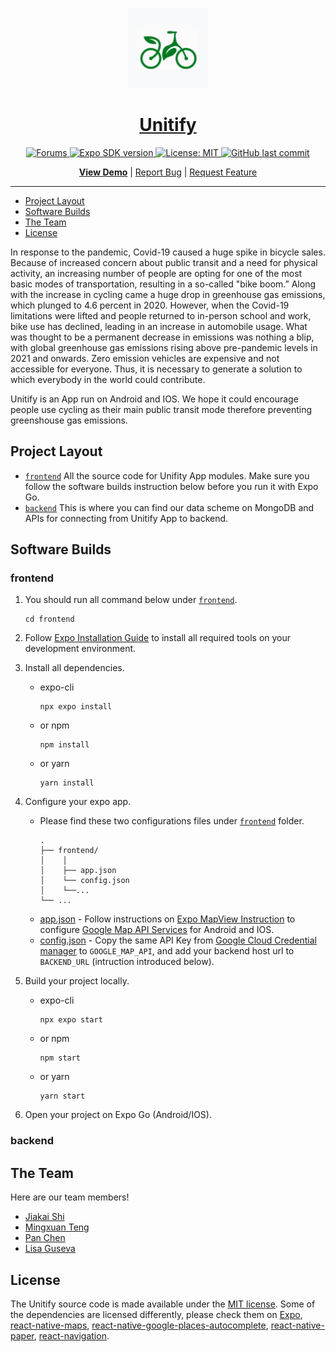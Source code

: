 
<!-- Banner Image -->

<p align="center">
  <a href="https://github.com/VictorS67/unitify">
    <img alt="expo sdk" height="128" src="./.github/resources/banner.png">
    <h1 align="center">Unitify</h1>
  </a>
</p>

<p align="center">
  <a aria-label="Latest Version" href="https://expo.dev/accounts/victors67/projects/unitify/builds/72fa315b-0f5b-45a1-a793-1f1e32916ae9" target="_blank">
    <img alt="Forums" src="https://img.shields.io/badge/Latest%20Version-v0.1.43-blueviolet?style=flat-square&labelColor=000000&" />
  </a>
   <a aria-label="Run with Expo Go" href="https://expo.dev/client" target="_blank">
    <img alt="Expo SDK version" src="https://img.shields.io/badge/Runs%20with%20Expo%20Go-000.svg?style=flat-square&logo=EXPO&labelColor=000000&color=4630EB" />
  </a>
  <a aria-label="Unitify is free to use" href="https://github.com/VictorS67/unitify/blob/main/LICENSE" target="_blank">
    <img alt="License: MIT" src="https://img.shields.io/badge/License-MIT-success.svg?style=flat-square&color=33CC12" target="_blank" />
  </a>
  <a aria-label="Last commit" href="https://github.com/VictorS67/unitify/commits/main" target="_blank">
    <img alt="GitHub last commit" src="https://img.shields.io/github/last-commit/VictorS67/unitify?style=flat-square">
  </a>
</p>

<p align="center">
  <a aria-label="unitify demo" href="https://www.youtube.com/watch?v=-LEx0mkVU40"><b>View Demo</b></a>
 |
  <a aria-label="bug report" href="https://github.com/VictorS67/unitify/issues">Report Bug</a>
  |
  <a aria-label="add feature" href="https://github.com/VictorS67/unitify/issues">Request Feature</a>
</p>
  
---
- [Project Layout](#-project-layout)
- [Software Builds](#-software-builds)
- [The Team](#-the-team)
- [License](#license)

In response to the pandemic, Covid-19 caused a huge spike in bicycle sales. Because of increased concern about public transit and a need for physical activity, an increasing number of people are opting for one of the most basic modes of transportation, resulting in a so-called "bike boom.” Along with the increase in cycling came a huge drop in greenhouse gas emissions, which plunged to 4.6 percent in 2020. However, when the Covid-19 limitations were lifted and people returned to in-person school and work, bike use has declined, leading in an increase in automobile usage. What was thought to be a permanent decrease in emissions was nothing a blip, with global greenhouse gas emissions rising above pre-pandemic levels in 2021 and onwards. Zero emission vehicles are expensive and not accessible for everyone. Thus, it is necessary to generate a solution to which everybody in the world could contribute.

Unitify is an App run on Android and IOS. We hope it could encourage people use cycling as their main public transit mode therefore preventing greenshouse gas emissions.

## Project Layout

- [`frontend`](/frontend) All the source code for Unifity App modules. Make sure you follow the software builds instruction below before you run it with Expo Go.
- [`backend`](/backend) This is where you can find our data scheme on MongoDB and APIs for connecting from Unitify App to backend.

## Software Builds

### frontend

1. You should run all command below under [`frontend`](/frontend).

   ```shell
   cd frontend
   ```

2. Follow [Expo Installation Guide](https://docs.expo.dev/get-started/installation/) to install all required tools on your development environment.
3. Install all dependencies.
   - expo-cli
     ```shell
     npx expo install
     ```
   - or npm
     ```shell
     npm install
     ```
   - or yarn
     ```shell
     yarn install
     ```
4. Configure your expo app.
   - Please find these two configurations files under [`frontend`](/frontend) folder.
     ```shell
     .
     ├── frontend/
     │    │
     │    ├── app.json
     │    └── config.json
     │    └──...
     └── ...
     ```
   - [app.json](/frontend/app.json) - Follow instructions on [Expo MapView Instruction](https://docs.expo.dev/versions/latest/sdk/map-view/) to configure [Google Map API Services](https://developers.google.com/maps) for Android and IOS.
   - [config.json](/frontend/config.json) - Copy the same API Key from [Google Cloud Credential manager](https://console.cloud.google.com/apis/credentials) to `GOOGLE_MAP_API`, and add your backend host url to `BACKEND_URL` (intruction introduced below).
5. Build your project locally.
   - expo-cli
     ```shell
     npx expo start
     ```
   - or npm
     ```shell
     npm start
     ```
   - or yarn
     ```shell
     yarn start
     ```
6. Open your project on Expo Go (Android/IOS).

### backend

## The Team

Here are our team members!

- [Jiakai Shi](https://github.com/VictorS67)
- [Mingxuan Teng](https://www.linkedin.com/in/alveinteng/)
- [Pan Chen](https://www.chenpan.xyz/)
- [Lisa Guseva](https://www.linkedin.com/in/lisa-guseva/)

## License

The Unitify source code is made available under the [MIT license](LICENSE). Some of the dependencies are licensed differently, please check them on [Expo](https://github.com/expo/expo), [react-native-maps](https://github.com/react-native-maps/react-native-maps), [
react-native-google-places-autocomplete](https://github.com/FaridSafi/react-native-google-places-autocomplete), [react-native-paper](https://callstack.github.io/react-native-paper/), [react-navigation](https://reactnavigation.org/).

